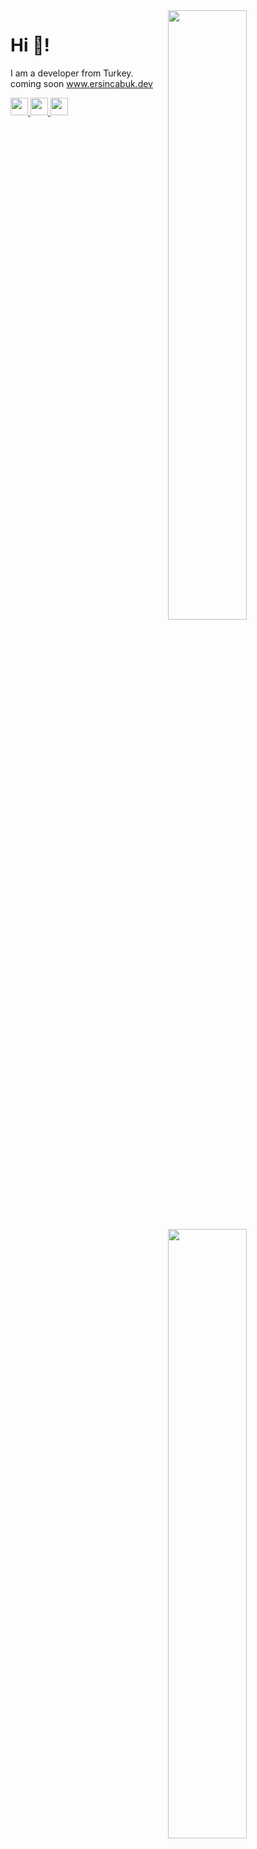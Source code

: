 
<img width="50%" align="right" src="https://github-readme-stats.vercel.app/api?username=ErsinCabuk&count_private=true&show_icons=true&theme=dark&hide_border=true&include_all_commits=true">
<img width="50%" align="right" src="https://github-readme-stats.vercel.app/api/top-langs/?username=ErsinCabuk&layout=compact&theme=dark&hide_border=true">

# Hi 👋!
I am a developer from Turkey. 
<br>
coming soon <a href="https://github.com/ErsinCabuk/ersincabuk.dev">www.ersincabuk.dev</a>


<a href="http://www.instagram.com/ersincabk" target="_blank" rel="noreferrer">
  <img src="https://raw.githubusercontent.com/danielcranney/readme-generator/main/public/icons/socials/instagram.svg" width="28" height="28" />
</a>
<a href="https://www.twitter.com/ErsinCabk" target="_blank" rel="noreferrer">
  <img src="https://raw.githubusercontent.com/danielcranney/readme-generator/main/public/icons/socials/twitter-dark.svg" width="28" height="28" />
</a>
<a href="https://www.linkedin.com/in/ersincabuk/" target="_blank" rel="noreferrer">
  <img src="https://raw.githubusercontent.com/danielcranney/readme-generator/main/public/icons/socials/linkedin.svg" width="28" height="28" />
</a>

